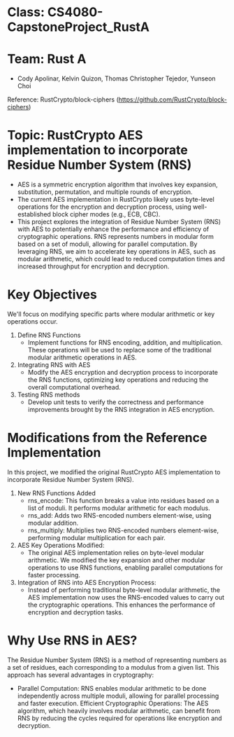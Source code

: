 # Class: CS4080-CapstoneProject_RustA
# Team: Rust A
- Cody Apolinar, Kelvin Quizon, Thomas Christopher Tejedor, Yunseon Choi


Reference: RustCrypto/block-ciphers (https://github.com/RustCrypto/block-ciphers)

# Topic: RustCrypto AES implementation to incorporate Residue Number System (RNS)
- AES is a symmetric encryption algorithm that involves key expansion, substitution, permutation, and multiple rounds of encryption.
- The current AES implementation in RustCrypto likely uses byte-level operations for the encryption and decryption process, using well-established block cipher modes (e.g., ECB, CBC).
- This project explores the integration of Residue Number System (RNS) with AES to potentially enhance the performance and efficiency of cryptographic operations. RNS represents numbers in modular form based on a set of moduli, allowing for parallel computation. By leveraging RNS, we aim to accelerate key operations in AES, such as modular arithmetic, which could lead to reduced computation times and increased throughput for encryption and decryption.


# Key Objectives
We'll focus on modifying specific parts where modular arithmetic or key operations occur.
1. Define RNS Functions
   - Implement functions for RNS encoding, addition, and multiplication. These operations will be used to replace some of the traditional modular arithmetic operations in AES.
2. Integrating RNS with AES
   - Modify the AES encryption and decryption process to incorporate the RNS functions, optimizing key operations and reducing the overall computational overhead.
3. Testing RNS methods
   - Develop unit tests to verify the correctness and performance improvements brought by the RNS integration in AES encryption.

# Modifications from the Reference Implementation
In this project, we modified the original RustCrypto AES implementation to incorporate Residue Number System (RNS). 
1. New RNS Functions Added
   - rns_encode: This function breaks a value into residues based on a list of moduli. It performs modular arithmetic for each modulus.
   - rns_add: Adds two RNS-encoded numbers element-wise, using modular addition.
   - rns_multiply: Multiplies two RNS-encoded numbers element-wise, performing modular multiplication for each pair.
2. AES Key Operations Modified:
   - The original AES implementation relies on byte-level modular arithmetic. We modified the key expansion and other modular operations to use RNS functions, enabling parallel computations for faster processing.
3. Integration of RNS into AES Encryption Process:
   - Instead of performing traditional byte-level modular arithmetic, the AES implementation now uses the RNS-encoded values to carry out the cryptographic operations. This enhances the performance of encryption and decryption tasks.


# Why Use RNS in AES?
The Residue Number System (RNS) is a method of representing numbers as a set of residues, each corresponding to a modulus from a given list. This approach has several advantages in cryptography:
- Parallel Computation: RNS enables modular arithmetic to be done independently across multiple moduli, allowing for parallel processing and faster execution.
Efficient Cryptographic Operations: The AES algorithm, which heavily involves modular arithmetic, can benefit from RNS by reducing the cycles required for operations like encryption and decryption.
